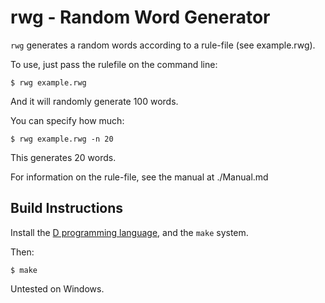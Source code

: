 rwg - Random Word Generator
===========================

`rwg` generates a random words according to a rule-file (see example.rwg).

To use, just pass the rulefile on the command line:
    
    $ rwg example.rwg
    
And it will randomly generate 100 words.

You can specify how much:
    
    $ rwg example.rwg -n 20
    
This generates 20 words.

For information on the rule-file, see the manual at ./Manual.md

Build Instructions
------------------
Install the [D programming language](http://dlang.org), and the `make` system.

Then:
    
    $ make

Untested on Windows.


